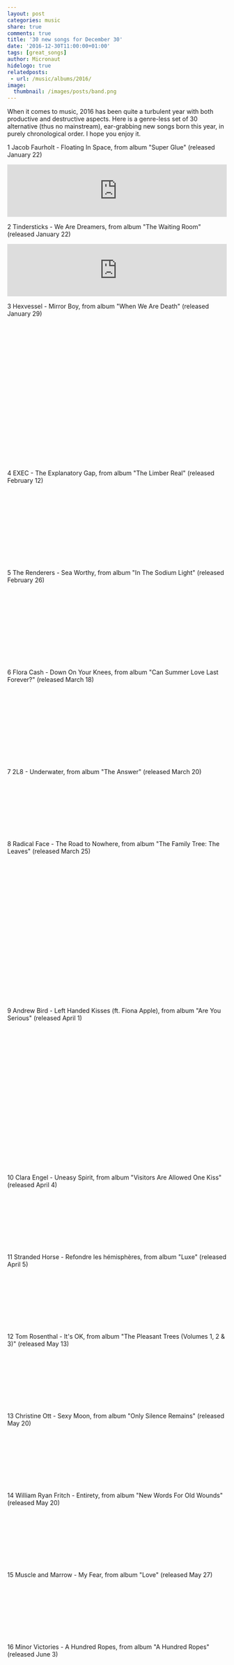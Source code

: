 ```yaml
---
layout: post
categories: music
share: true
comments: true
title: '30 new songs for December 30'
date: '2016-12-30T11:00:00+01:00'
tags: [great_songs]
author: Micronaut
hidelogo: true
relatedposts:
 - url: /music/albums/2016/
image:
  thumbnail: /images/posts/band.png
---
```


When it comes to music, 2016 has been quite a turbulent year with both productive and destructive aspects. Here is a genre-less set of 30 alternative (thus no mainstream), ear-grabbing new songs born this year, in purely chronological order. I hope you enjoy it.

<div class="text-divider"></div>

1 Jacob Faurholt - Floating In Space, from album "Super Glue" (released January 22)

<iframe class="center" style="border: 0; width: 100%; height: 120px;" src="https://bandcamp.com/EmbeddedPlayer/album=4182086103/size=large/bgcol=ffffff/linkcol=0687f5/tracklist=false/artwork=small/track=2793156840/transparent=true/" seamless><a href="http://jacobfaurholt.bandcamp.com/album/super-glue">Super Glue by Jacob Faurholt</a></iframe>

<div class="text-divider"></div>

2 Tindersticks - We Are Dreamers, from album "The Waiting Room" (released January 22)

<iframe class="center" style="border: 0; width: 100%; height: 120px;" src="https://bandcamp.com/EmbeddedPlayer/album=1854645091/size=large/bgcol=ffffff/linkcol=0687f5/tracklist=false/artwork=small/track=3095680086/transparent=true/" seamless><a href="http://tindersticks.bandcamp.com/album/the-waiting-room">the waiting room by Tindersticks</a></iframe>

<div class="text-divider"></div>

3 Hexvessel - Mirror Boy, from album "When We Are Death" (released January 29)

<figure class="invisible center">
<iframe width="70%" height="320" src="about:blank" data-src="https://www.youtube.com/embed/7fLoHYiYcHo" frameborder="0">&nbsp;</iframe>
</figure>

<div class="text-divider"></div>

4 EXEC - The Explanatory Gap, from album "The Limber Real" (released February 12)

<iframe class="invisible center" width="100%" height="166" scrolling="no" frameborder="no" src="about:blank" data-src="https://w.soundcloud.com/player/?url=https%3A//api.soundcloud.com/tracks/231502460&amp;color=ff5500&amp;auto_play=false&amp;hide_related=false&amp;show_comments=true&amp;show_user=true&amp;show_reposts=false"></iframe>

<div class="text-divider"></div>

5 The Renderers - Sea Worthy, from album "In The Sodium Light" (released  February 26)

<iframe class="invisible center" width="100%" height="166" scrolling="no" frameborder="no" src="about:blank" data-src="https://w.soundcloud.com/player/?url=https%3A//api.soundcloud.com/tracks/249192948&amp;color=ff5500&amp;auto_play=false&amp;hide_related=false&amp;show_comments=true&amp;show_user=true&amp;show_reposts=false"></iframe>

<div class="text-divider"></div>

6 Flora Cash - Down On Your Knees, from album "Can Summer Love Last Forever?" (released March 18)

<iframe class="invisible center" width="100%" height="166" scrolling="no" frameborder="no" src="about:blank" data-src="https://w.soundcloud.com/player/?url=https%3A//api.soundcloud.com/tracks/252402373&amp;color=ff5500&amp;auto_play=false&amp;hide_related=false&amp;show_comments=true&amp;show_user=true&amp;show_reposts=false"></iframe>

<div class="text-divider"></div>

7 2L8 - Underwater, from album "The Answer" (released March 20)

<iframe class="invisible center" style="border: 0; width: 100%; height: 120px;" src="about:blank" data-src="https://bandcamp.com/EmbeddedPlayer/album=1459242533/size=large/bgcol=ffffff/linkcol=0687f5/tracklist=false/artwork=small/track=3893670577/transparent=true/" seamless><a href="http://2l8toolate.bandcamp.com/album/the-answer">The Answer by 2L8</a></iframe>

<div class="text-divider"></div>

8 Radical Face - The Road to Nowhere, from album "The Family Tree: The Leaves" (released March 25)

<figure class="invisible center">
<iframe  width="70%" height="320" src="about:blank" data-src="https://www.youtube.com/embed/kgrp5BOU1dk" frameborder="0">&nbsp;</iframe>
</figure>

<div class="text-divider"></div>

9 Andrew Bird - Left Handed Kisses (ft. Fiona Apple), from album "Are You Serious" (released April 1)

<figure class="invisible center">
<iframe width="70%" height="320" src="about:blank" data-src="https://www.youtube.com/embed/RZwtWExDmoI" frameborder="0">&nbsp;</iframe>
</figure>

<div class="text-divider"></div>

10 Clara Engel - Uneasy Spirit, from album "Visitors Are Allowed One Kiss"  (released April 4)

<iframe class="invisible center" style="border: 0; width: 100%; height: 120px;" src="about:blank" data-src="https://bandcamp.com/EmbeddedPlayer/album=3208339800/size=large/bgcol=ffffff/linkcol=0687f5/tracklist=false/artwork=small/track=1352764325/transparent=true/" seamless><a href="http://claraengel.bandcamp.com/album/visitors-are-allowed-one-kiss">Visitors Are Allowed One Kiss by Clara Engel</a></iframe>

<div class="text-divider"></div>

11 Stranded Horse - Refondre les hémisphères, from album "Luxe" (released April 5)

<iframe class="invisible center" style="border: 0; width: 100%; height: 120px;" src="about:blank" data-src="https://bandcamp.com/EmbeddedPlayer/album=1776198911/size=large/bgcol=ffffff/linkcol=0687f5/tracklist=false/artwork=small/track=1722492473/transparent=true/" seamless><a href="http://talitres.bandcamp.com/album/luxe">Luxe by Stranded Horse</a></iframe>

<div class="text-divider"></div>

12 Tom Rosenthal - It's OK, from album "The Pleasant Trees (Volumes 1, 2 & 3)" (released May 13)

<iframe class="invisible center" style="border: 0; width: 100%; height: 120px;" src="about:blank" data-src="https://bandcamp.com/EmbeddedPlayer/album=3950964165/size=large/bgcol=ffffff/linkcol=0687f5/tracklist=false/artwork=small/track=2646278384/transparent=true/" seamless><a href="http://tomrosenthal.bandcamp.com/album/the-pleasant-trees-volumes-1-2-3">The Pleasant Trees (Volumes 1, 2 &amp; 3) by Tom Rosenthal</a></iframe>

<div class="text-divider"></div>

13 Christine Ott - Sexy Moon, from album "Only Silence Remains" (released May 20)

<iframe class="invisible center" style="border: 0; width: 100%; height: 120px;" src="about:blank" data-src="https://bandcamp.com/EmbeddedPlayer/album=2208932868/size=large/bgcol=ffffff/linkcol=0687f5/tracklist=false/artwork=small/track=1008412574/transparent=true/" seamless><a href="http://gizehrecords.bandcamp.com/album/only-silence-remains">Only Silence Remains by Christine Ott</a></iframe>

<div class="text-divider"></div>

14 William Ryan Fritch - Entirety, from album "New Words For Old Wounds" (released May 20)

<iframe class="invisible center" style="border: 0; width: 100%; height: 120px;" src="about:blank" data-src="https://bandcamp.com/EmbeddedPlayer/album=1179748458/size=large/bgcol=ffffff/linkcol=0687f5/tracklist=false/artwork=small/track=3026356538/transparent=true/" seamless><a href="http://williamryanfritch.bandcamp.com/album/new-words-for-old-wounds">New Words For Old Wounds by William Ryan Fritch</a></iframe>

<div class="text-divider"></div>

15 Muscle and Marrow - My Fear, from album "Love" (released May 27)

<iframe class="invisible center" style="border: 0; width: 100%; height: 120px;" src="about:blank" data-src="https://bandcamp.com/EmbeddedPlayer/album=3700940362/size=large/bgcol=ffffff/linkcol=0687f5/tracklist=false/artwork=small/track=2085599934/transparent=true/" seamless><a href="http://muscleandmarrow.bandcamp.com/album/love-2">Love by Muscle and Marrow</a></iframe>

<div class="text-divider"></div>

16 Minor Victories - A Hundred Ropes, from album "A Hundred Ropes" (released June 3)

<figure class="invisible center">
<iframe  width="70%" height="320" src="about:blank" data-src="https://www.youtube.com/embed/0oz6nzPSZLg" frameborder="0">&nbsp;</iframe>
</figure>

<div class="text-divider"></div>

17 T E Morris - The Sea Of Tranquility, from album "Newfoundland" (released June 24)

<iframe class="invisible center" style="border: 0; width: 100%; height: 120px;" src="about:blank" data-src="https://bandcamp.com/EmbeddedPlayer/album=1836066007/size=large/bgcol=ffffff/linkcol=0687f5/tracklist=false/artwork=small/track=372531999/transparent=true/" seamless><a href="http://olynkarecords.bandcamp.com/album/newfoundland-and-of-that-second-kingdom-will-i-sing">Newfoundland (And Of That Second Kingdom Will I Sing) by T E Morris</a></iframe>

<div class="text-divider"></div>

18 Porcelain Raft - That's What I See When I See You, from album "Pressed Flowers" (released June 30)

<figure class="invisible center">
<iframe width="70%" height="320" src="about:blank" data-src="https://www.youtube.com/embed/Z-Vj_9Exb48" frameborder="0">&nbsp;</iframe>
</figure>

<div class="text-divider"></div>

19 Sophie Hutchings - Dream Gate, from album "Wide Asleep" (released July 22)

<iframe class="invisible center" style="border: 0; width: 100%; height: 120px;" src="about:blank" data-src="https://bandcamp.com/EmbeddedPlayer/album=2013274079/size=large/bgcol=ffffff/linkcol=0687f5/tracklist=false/artwork=small/track=282390948/transparent=true/" seamless><a href="http://preservation.bandcamp.com/album/wide-asleep">Wide Asleep by Sophie Hutchings</a></iframe>

<div class="text-divider"></div>

20 Sam Moore & The Bad Palace - Dark Clouds, from album "The Devil's Fire" (released August 14)

<iframe class="invisible center" style="border: 0; width: 100%; height: 120px;" src="about:blank" data-src="https://bandcamp.com/EmbeddedPlayer/album=494534471/size=large/bgcol=ffffff/linkcol=0687f5/tracklist=false/artwork=small/track=1206347840/transparent=true/" seamless><a href="http://sammooreandthebadpalace.bandcamp.com/album/the-devils-fire-2">The Devil&#39;s Fire by Sam Moore &amp; The Bad Palace</a></iframe>

<div class="text-divider"></div>

21 bakers at dawn - can't understand it, from album "6 songs" (released August 16)

<iframe class="invisible center" style="border: 0; width: 100%; height: 120px;" src="about:blank" data-src="https://bandcamp.com/EmbeddedPlayer/album=2332105041/size=large/bgcol=ffffff/linkcol=0687f5/tracklist=false/artwork=small/track=1048067028/transparent=true/" seamless><a href="http://bakersatdawn.bandcamp.com/album/6-songs">6 songs by bakers at dawn</a></iframe>

<div class="text-divider"></div>

22 Lisa Hannigan - We The Drowned, from album "At Swim" (released August 19)

<figure class="invisible center">
<iframe width="70%" height="320" src="about:blank" data-src="https://www.youtube.com/embed/nv8l4BX0c4M" frameborder="0">&nbsp;</iframe>
</figure>

<div class="text-divider"></div>

23 King Creosote - You Just Want, from album "Astronaut Meets Appleman" (released September 2)

<figure class="invisible center">
<iframe  width="70%" height="320" src="about:blank" data-src="https://www.youtube.com/embed/JCqXVTnGzgU" frameborder="0">&nbsp;</iframe>
</figure>

<div class="text-divider"></div>

24 pg.lost - Deserter, from album "Versus" (released September 16)

<figure class="invisible center">
<iframe width="70%" height="320" src="about:blank" data-src="https://www.youtube.com/embed/2podF0XpIS4" frameborder="0">&nbsp;</iframe>
</figure>

<div class="text-divider"></div>

25 Gravitysays_i - More Than A Matter Of Instict, from album "Quantum Unknown" (released September 16)

<iframe class="invisible center" style="border: 0; width: 100%; height: 120px;" src="about:blank" data-src="https://bandcamp.com/EmbeddedPlayer/album=63328893/size=large/bgcol=ffffff/linkcol=0687f5/tracklist=false/artwork=small/track=1861454297/transparent=true/" seamless><a href="http://innerear-gravitysaysi.bandcamp.com/album/quantum-unknown">Quantum Unknown by Gravitysays_i</a></iframe>

<div class="text-divider"></div>

26 Jóhann Jóhannsson - By the Roes, and by the Hinds of the Field, from album "Orphée" (released September 16)

<figure class="invisible center">
<iframe width="70%" height="320" src="about:blank" data-src="https://www.youtube.com/embed/xcrFbc5F2q8" frameborder="0">&nbsp;</iframe>
</figure>

<div class="text-divider"></div>

27 House of Wolves - Darkness, from album "House of Wolves" (released September 30)

<iframe class="invisible center" style="border: 0; width: 100%; height: 120px;" src="about:blank" data-src="https://bandcamp.com/EmbeddedPlayer/album=4215733719/size=large/bgcol=ffffff/linkcol=0687f5/tracklist=false/artwork=small/track=2242629213/transparent=true/" seamless><a href="http://houseofwolves.bandcamp.com/album/house-of-wolves">House of Wolves by House of Wolves</a></iframe>

<div class="text-divider"></div>

28 Agnes Obel - Familiar, from album "Citizen Of Glass" (released October 21)

<figure class="invisible center">
<iframe width="70%" height="320" src="about:blank" data-src="https://www.youtube.com/embed/32kYH6XZrIo" frameborder="0">&nbsp;</iframe>
</figure>

<div class="text-divider"></div>

29 Noiserv - QUINZE, from album "00​:​00​:​00​:​00" (released October 28)

<iframe class="invisible center" style="border: 0; width: 100%; height: 120px;" src="about:blank" data-src="https://bandcamp.com/EmbeddedPlayer/album=2089862587/size=large/bgcol=ffffff/linkcol=0687f5/tracklist=false/artwork=small/track=1340510561/transparent=true/" seamless><a href="http://noiserv.bandcamp.com/album/00-00-00-00-2016">00:00:00:00 | 2016 by noiserv</a></iframe>

<div class="text-divider"></div>

30 Givan Lötz - Watchtower, from album "MAW" (released October 28)

<iframe class="invisible center" style="border: 0; width: 100%; height: 120px;" src="about:blank" data-src="https://bandcamp.com/EmbeddedPlayer/album=2421285518/size=large/bgcol=ffffff/linkcol=0687f5/tracklist=false/artwork=small/track=1337350509/transparent=true/" seamless><a href="http://other-electricities.bandcamp.com/album/maw">MAW by Givan Lötz</a></iframe>






















































